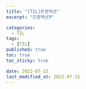 ```yaml
---
title: "[TIL]트랜잭션"
excerpt: "트랜잭션❓"

categories:
  - TIL
tags:
  - [TIL]
published: true
toc: true
toc_sticky: true

date: 2022-07-15
last_modified_at: 2022-07-15
---
```

